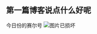 ## 第一篇博客说点什么好呢



今日份的赛尔号
![图片已损坏](https://github.com/2687769088/2687769088.github.io/blob/master/asstes/image/2021-01-25.png)

